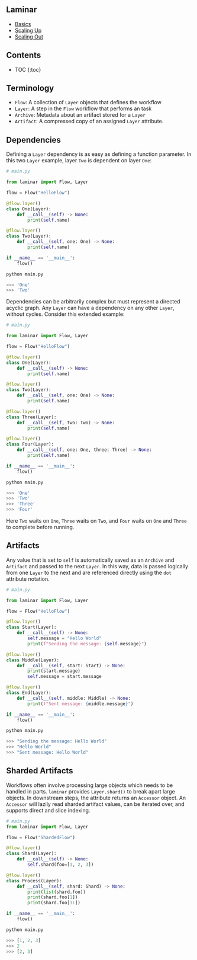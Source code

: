 ## Laminar

* [Basics](https://rchui.github.io/laminar/basics)
* [Scaling Up](https://rchui.github.io/laminar/scaling_up)
* [Scaling Out](https://rchui.github.io/laminar/scaling_out)

## Contents

* TOC
{:toc}


## Terminology

* `Flow`: A collection of `Layer` objects that defines the workflow
* `Layer`: A step in the `Flow` workflow that performs an task
* `Archive`: Metadata about an artifact stored for a `Layer`
* `Artifact`: A compressed copy of an assigned `Layer` attribute.

## Dependencies

Defining a `Layer` dependency is as easy as defining a function parameter. In this two `Layer` example, layer `Two` is dependent on layer `One`:

```python
# main.py

from laminar import Flow, Layer

flow = Flow("HelloFlow")

@flow.layer()
class One(Layer):
    def __call__(self) -> None:
        print(self.name)

@flow.layer()
class Two(Layer):
    def __call__(self, one: One) -> None:
        print(self.name)

if __name__ == '__main__':
    flow()
```

```python
python main.py

>>> 'One'
>>> 'Two'
```

Dependencies can be arbitrarily complex but must represent a directed acyclic graph. Any `Layer` can have a dependency on any other `Layer`, without cycles. Consider this extended example:

```python
# main.py

from laminar import Flow, Layer

flow = Flow("HelloFlow")

@flow.layer()
class One(Layer):
    def __call__(self) -> None:
        print(self.name)

@flow.layer()
class Two(Layer):
    def __call__(self, one: One) -> None:
        print(self.name)

@flow.layer()
class Three(Layer):
    def __call__(self, two: Two) -> None:
        print(self.name)

@flow.layer()
class Four(Layer):
    def __call__(self, one: One, three: Three) -> None:
        print(self.name)

if __name__ == '__main__':
    flow()
```

```python
python main.py

>>> 'One'
>>> 'Two'
>>> 'Three'
>>> 'Four'
```

Here `Two` waits on `One`, `Three` waits on `Two`, and `Four` waits on `One` and `Three` to complete before running.

## Artifacts

Any value that is set to `self` is automatically saved as an `Archive` and `Artifact` and passed to the next `Layer`. In this way, data is passed logically from one `Layer` to the next and are referenced directly using the `dot` attribute notation.

```python
# main.py

from laminar import Flow, Layer

flow = Flow("HelloFlow")

@flow.layer()
class Start(Layer):
    def __call__(self) -> None:
        self.message = "Hello World"
        print(f"Sending the message: {self.message}")

@flow.layer()
class Middle(Layer):
    def __call__(self, start: Start) -> None:
        print(start.message)
        self.message = start.message

@flow.layer()
class End(Layer):
    def __call__(self, middle: Middle) -> None:
        print(f"Sent message: {middle.message}")

if __name__ == '__main__':
    flow()
```

```python
python main.py

>>> "Sending the message: Hello World"
>>> "Hello World"
>>> "Sent message: Hello World"
```
## Sharded Artifacts

Workflows often involve processing large objects which needs to be handled in parts. `laminar` provides `Layer.shard()` to break apart large objects. In downstream steps, the attribute returns an `Accessor` object. An `Accessor` will lazily read sharded artifact values, can be iterated over, and supports direct and slice indexing.

```python
# main.py
from laminar import Flow, Layer

flow = Flow("ShardedFlow")

@flow.layer()
class Shard(Layer):
    def __call__(self) -> None:
        self.shard(foo=[1, 2, 3])

@flow.layer()
class Process(Layer):
    def __call__(self, shard: Shard) -> None:
        print(list(shard.foo))
        print(shard.foo[1])
        print(shard.foo[1:])

if __name__ == '__main__':
    flow()
```

```python
python main.py

>>> [1, 2, 3]
>>> 2
>>> [2, 3]
```